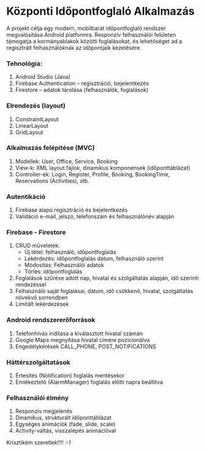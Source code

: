 # Központi Időpontfoglaló Alkalmazás

A projekt célja egy modern, mobilbarát időpontfoglaló rendszer megvalósítása Android platformra.
Responzív felhasználói felületen támogatja a kormányablakok közötti foglalásokat, 
és lehetőséget ad a regisztrált felhasználóknak az időpontjaik kezelésére.

### Tehnológia:
1. Android Studio (Java)
2. Firebase Authentication – regisztráció, bejelentkezés
3. Firestore – adatok tárolása (felhasználók, foglalások)

### Elrendezés (layout)
1. ConstraintLayout
2. LinearLayout
3. GridLayout

### Alkalmazás felépítése (MVC)
1. Modellek: User, Office, Service, Booking
2. View-k: XML layout fájlok, dinamikus komponensek (időponttáblázat)
3. Controller-ek: Login, Register, Profile, Booking, BookingTime, Reservations (Activities), stb.

### Autentikáció
1. Firebase alapú regisztráció és bejelentkezés
2. Validáció e-mail, jelszó, telefonszám és felhasználónév alapján

### Firebase - Firestore
1. CRUD műveletek:
    * Új tétel: felhasználó, időpontfoglalás
    * Lekérdezés: időpontfoglalás dátum, felhasználó szerint
    * Módosítás: Felhasználói adatok
    * Törlés: időpontfoglalás
3. Foglalások szűrése adott nap, hivatal és szolgáltatás alapján, idő szerinti rendezéssel
2. Felhasználó saját foglalásai, dátum, idő csökkenő, hivatal, szolgáltatás növekvő sorrendben
3. Limitált lekérdezések

### Android rendszererőforrások
1. Telefonhívás indítása a kiválasztott hivatal számán
2. Google Maps megnyitása hivatal címére pozicionálva
3. Engedélykérések CALL_PHONE, POST_NOTIFICATIONS

### Háttérszolgáltatások
1. Értesítés (Notification) foglalás mentésekor
2. Emlékeztető (AlarmManager) foglalás előtti napra beállítva

### Felhasználói élmény
1. Responzív megjelenés
2. Dinamikus, strukturált időponttáblázat
3. Egységes animációk (fade, slide, scale)
4. Activity-váltás, visszalépés animációval

Krisztikém szeretlek!!!!  :-)